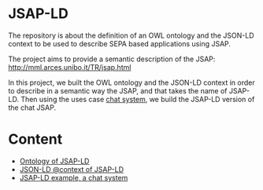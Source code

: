 # JSAP-LD
The repository is about the definition of an OWL ontology and the JSON-LD context to be used to describe SEPA based applications using JSAP.

The project aims to provide a semantic description of the JSAP: http://mml.arces.unibo.it/TR/jsap.html

In this project, we built the OWL ontology and the JSON-LD context in order to describe in a semantic way the JSAP, and that takes the name of JSAP-LD.
Then using the uses case [chat system](https://github.com/arces-wot/SEPA-Chat), we build the JSAP-LD version of the chat JSAP.

# Content

* [Ontology of JSAP-LD](./jsap.owl)
* [JSON-LD @context of JSAP-LD](./jsap.jsonld)
* [JSAP-LD example, a chat system](./example_chat/chat.jsapld)

